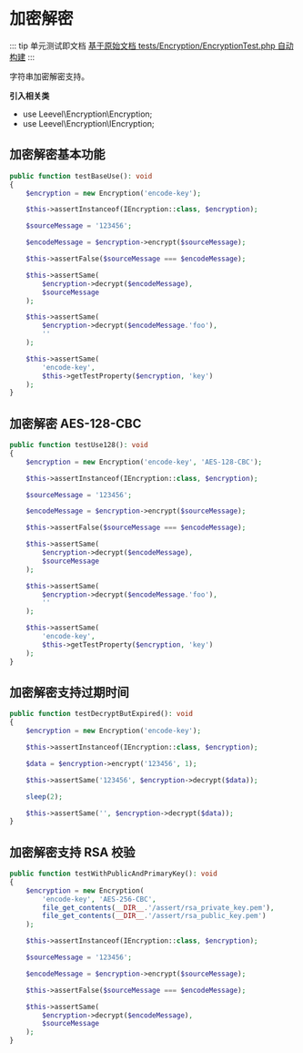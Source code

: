 # 加密解密

::: tip 单元测试即文档
[基于原始文档 tests/Encryption/EncryptionTest.php 自动构建](https://github.com/hunzhiwange/framework/blob/master/tests/Encryption/EncryptionTest.php)
:::
    
字符串加密解密支持。

**引入相关类**

 * use Leevel\Encryption\Encryption;
 * use Leevel\Encryption\IEncryption;

## 加密解密基本功能


``` php
public function testBaseUse(): void
{
    $encryption = new Encryption('encode-key');

    $this->assertInstanceof(IEncryption::class, $encryption);

    $sourceMessage = '123456';

    $encodeMessage = $encryption->encrypt($sourceMessage);

    $this->assertFalse($sourceMessage === $encodeMessage);

    $this->assertSame(
        $encryption->decrypt($encodeMessage),
        $sourceMessage
    );

    $this->assertSame(
        $encryption->decrypt($encodeMessage.'foo'),
        ''
    );

    $this->assertSame(
        'encode-key',
        $this->getTestProperty($encryption, 'key')
    );
}
```
    

## 加密解密 AES-128-CBC


``` php
public function testUse128(): void
{
    $encryption = new Encryption('encode-key', 'AES-128-CBC');

    $this->assertInstanceof(IEncryption::class, $encryption);

    $sourceMessage = '123456';

    $encodeMessage = $encryption->encrypt($sourceMessage);

    $this->assertFalse($sourceMessage === $encodeMessage);

    $this->assertSame(
        $encryption->decrypt($encodeMessage),
        $sourceMessage
    );

    $this->assertSame(
        $encryption->decrypt($encodeMessage.'foo'),
        ''
    );

    $this->assertSame(
        'encode-key',
        $this->getTestProperty($encryption, 'key')
    );
}
```
    

## 加密解密支持过期时间


``` php
public function testDecryptButExpired(): void
{
    $encryption = new Encryption('encode-key');

    $this->assertInstanceof(IEncryption::class, $encryption);

    $data = $encryption->encrypt('123456', 1);

    $this->assertSame('123456', $encryption->decrypt($data));

    sleep(2);

    $this->assertSame('', $encryption->decrypt($data));
}
```
    

## 加密解密支持 RSA 校验


``` php
public function testWithPublicAndPrimaryKey(): void
{
    $encryption = new Encryption(
        'encode-key', 'AES-256-CBC',
        file_get_contents(__DIR__.'/assert/rsa_private_key.pem'),
        file_get_contents(__DIR__.'/assert/rsa_public_key.pem')
    );

    $this->assertInstanceof(IEncryption::class, $encryption);

    $sourceMessage = '123456';

    $encodeMessage = $encryption->encrypt($sourceMessage);

    $this->assertFalse($sourceMessage === $encodeMessage);

    $this->assertSame(
        $encryption->decrypt($encodeMessage),
        $sourceMessage
    );
}
```